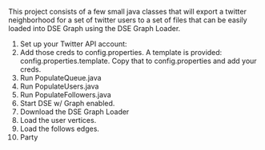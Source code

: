 This project consists of a few small java classes that will export a twitter neighborhood for a set of twitter users to a set of files that can be easily loaded into DSE Graph using the DSE Graph Loader.

1) Set up your Twitter API account:
2) Add those creds to config.properties. A template is provided: config.properties.template. Copy that to config.properties and add your creds.
3) Run PopulateQueue.java
4) Run PopulateUsers.java
5) Run PopulateFollowers.java
6) Start DSE w/ Graph enabled.
7) Download the DSE Graph Loader
8) Load the user vertices.
9) Load the follows edges.
10) Party
